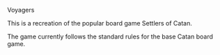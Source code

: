 Voyagers

This is a recreation of the popular board game Settlers of Catan.

The game currently follows the standard rules for the base Catan board game.


